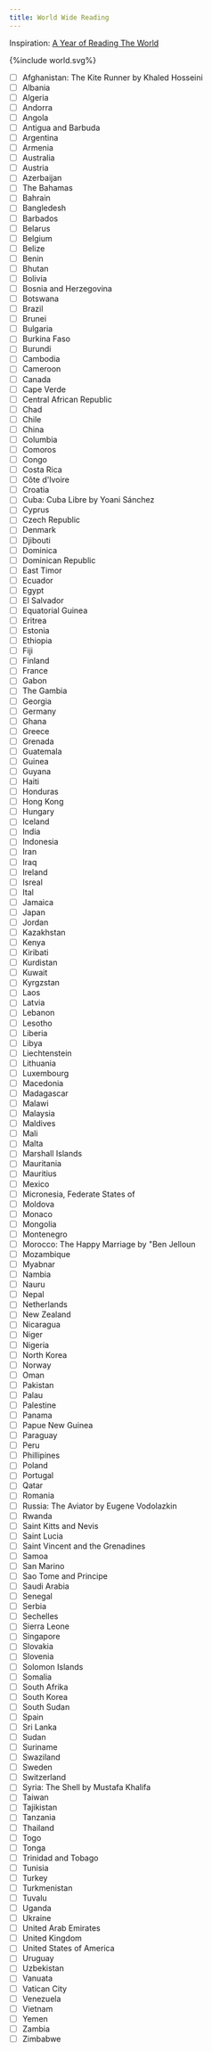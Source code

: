 ```yaml
---
title: World Wide Reading
---
```


Inspiration: [A Year of Reading The World](https://ayearofreadingtheworld.com/thelist/)

{%include world.svg%}

- [ ] Afghanistan: The Kite Runner by Khaled Hosseini
- [ ] Albania
- [ ] Algeria
- [ ] Andorra
- [ ] Angola
- [ ] Antigua and Barbuda
- [ ] Argentina
- [ ] Armenia
- [ ] Australia
- [ ] Austria
- [ ] Azerbaijan
- [ ] The Bahamas
- [ ] Bahrain
- [ ] Bangledesh
- [ ] Barbados
- [ ] Belarus
- [ ] Belgium
- [ ] Belize
- [ ] Benin
- [ ] Bhutan
- [ ] Bolivia
- [ ] Bosnia and Herzegovina
- [ ] Botswana
- [ ] Brazil
- [ ] Brunei
- [ ] Bulgaria
- [ ] Burkina Faso
- [ ] Burundi
- [ ] Cambodia
- [ ] Cameroon
- [ ] Canada
- [ ] Cape Verde
- [ ] Central African Republic
- [ ] Chad
- [ ] Chile
- [ ] China
- [ ] Columbia
- [ ] Comoros
- [ ] Congo
- [ ] Costa Rica
- [ ] Côte d'lvoire
- [ ] Croatia
- [ ] Cuba: Cuba Libre by Yoani Sánchez
- [ ] Cyprus
- [ ] Czech Republic
- [ ] Denmark
- [ ] Djibouti
- [ ] Dominica
- [ ] Dominican Republic
- [ ] East Timor
- [ ] Ecuador
- [ ] Egypt
- [ ] El Salvador
- [ ] Equatorial Guinea 
- [ ] Eritrea
- [ ] Estonia
- [ ] Ethiopia
- [ ] Fiji
- [ ] Finland
- [ ] France
- [ ] Gabon
- [ ] The Gambia
- [ ] Georgia
- [ ] Germany
- [ ] Ghana
- [ ] Greece
- [ ] Grenada
- [ ] Guatemala
- [ ] Guinea
- [ ] Guyana
- [ ] Haiti
- [ ] Honduras
- [ ] Hong Kong
- [ ] Hungary
- [ ] Iceland
- [ ] India
- [ ] Indonesia
- [ ] Iran
- [ ] Iraq
- [ ] Ireland
- [ ] Isreal
- [ ] Ital
- [ ] Jamaica
- [ ] Japan
- [ ] Jordan
- [ ] Kazakhstan
- [ ] Kenya
- [ ] Kiribati
- [ ] Kurdistan
- [ ] Kuwait
- [ ] Kyrgzstan
- [ ] Laos
- [ ] Latvia
- [ ] Lebanon
- [ ] Lesotho
- [ ] Liberia
- [ ] Libya
- [ ] Liechtenstein
- [ ] Lithuania
- [ ] Luxembourg
- [ ] Macedonia
- [ ] Madagascar
- [ ] Malawi
- [ ]  Malaysia
- [ ] Maldives
- [ ] Mali
- [ ] Malta
- [ ] Marshall Islands
- [ ] Mauritania
- [ ] Mauritius
- [ ] Mexico
- [ ] Micronesia, Federate States of 
- [ ] Moldova
- [ ] Monaco
- [ ] Mongolia
- [ ] Montenegro
- [ ] Morocco: The Happy Marriage by "Ben Jelloun
- [ ] Mozambique
- [ ] Myabnar
- [ ] Nambia
- [ ] Nauru
- [ ] Nepal
- [ ] Netherlands
- [ ] New Zealand
- [ ] Nicaragua
- [ ] Niger
- [ ] Nigeria
- [ ] North Korea
- [ ] Norway
- [ ] Oman
- [ ] Pakistan
- [ ] Palau
- [ ] Palestine
- [ ] Panama
- [ ] Papue New Guinea
- [ ] Paraguay
- [ ] Peru
- [ ] Phillipines
- [ ] Poland
- [ ] Portugal
- [ ] Qatar
- [ ] Romania
- [ ] Russia: The Aviator by Eugene Vodolazkin
- [ ] Rwanda
- [ ] Saint Kitts and Nevis
- [ ] Saint Lucia
- [ ] Saint Vincent and the Grenadines
- [ ] Samoa
- [ ] San Marino
- [ ] Sao Tome and Principe
- [ ] Saudi Arabia
- [ ] Senegal
- [ ] Serbia
- [ ] Sechelles
- [ ] Sierra Leone
- [ ] Singapore
- [ ] Slovakia
- [ ] Slovenia
- [ ] Solomon Islands
- [ ] Somalia
- [ ] South Afrika
- [ ] South Korea
- [ ] South Sudan
- [ ] Spain
- [ ] Sri Lanka
- [ ] Sudan
- [ ] Suriname
- [ ] Swaziland
- [ ] Sweden
- [ ] Switzerland
- [ ] Syria: The Shell by Mustafa Khalifa
- [ ] Taiwan
- [ ] Tajikistan
- [ ] Tanzania
- [ ] Thailand
- [ ] Togo
- [ ] Tonga
- [ ] Trinidad and Tobago
- [ ] Tunisia
- [ ] Turkey
- [ ] Turkmenistan
- [ ] Tuvalu
- [ ] Uganda
- [ ] Ukraine
- [ ] United Arab Emirates
- [ ] United Kingdom
- [ ] United States of America
- [ ] Uruguay
- [ ] Uzbekistan
- [ ] Vanuata
- [ ] Vatican City
- [ ] Venezuela
- [ ] Vietnam
- [ ] Yemen
- [ ] Zambia
- [ ] Zimbabwe
